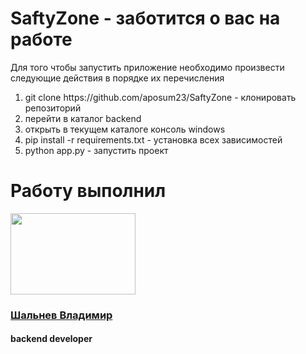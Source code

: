 # SaftyZone - заботится о вас на работе
Для того чтобы запустить приложение необходимо произвести cледующие действия в порядке их перечисления
<ol>
   <li>git clone https://github.com/aposum23/SaftyZone - клонировать репозиторий</li>
   <li>перейти в каталог backend</li>
   <li>открыть в текущем каталоге консоль windows</li>
   <li>pip install -r requirements.txt - установка всех зависимостей</li>
   <li>python app.py - запустить проект</li>
</ol>

<h1>Работу выполнил</h1>
<img width="200px" height="130px" src="https://sun9-1.userapi.com/impg/LjyKcKGSyoAosenfRMQZKy8f1K69j4b7Y7lK4Q/B4EIbB3OLM8.jpg?size=1280x960&quality=96&sign=d69216d7b8bf861ec147e10b802a56c7&type=album"/>
<h3><a href="https://t.me/haxf1">Шальнев Владимир</a></h3>
<h4>backend developer</h4>
